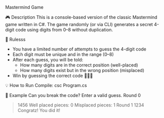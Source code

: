 Mastermind Game 

🎮 Description
This is a console-based version of the classic Mastermind game written in C#. The game randomly (or via CLI) generates a secret 4-digit code using digits from 0–8 without duplication.

🧠 Rulesss
- You have a limited number of attempts to guess the 4-digit code
- Each digit must be unique and in the range (0–8)
- After each guess, you will be told:
  - How many digits are in the correct position (well-placed)
  - How many digits exist but in the wrong position (misplaced)
- Win by guessing the correct code 🎉🎉🎉

💡 How to Run
Compile:
csc Program.cs

📌 Example
Can you break the code? Enter a valid guess.
Round 0
>1456
Well placed pieces: 0
Misplaced pieces: 1
Round 1
>1234
Congratz! You did it!
